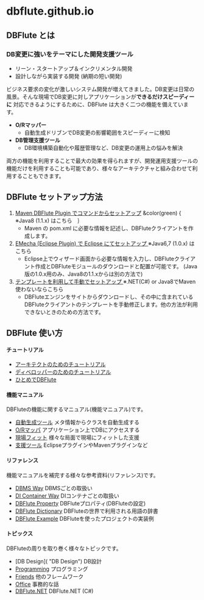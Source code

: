 dbflute.github.io
====


## DBFlute とは
### DB変更に強いをテーマにした開発支援ツール
- リーン・スタートアップ＆インクリメンタル開発
- 設計しながら実装する開発 (納期の短い開発)

ビジネス要求の変化が激しいシステム開発が増えてきました。DB変更は日常の風景。そんな現場でDB変更に対しアプリケーションが**できるだけスピーディーに** 対応できるようにするために、DBFlute は大きく二つの機能を備えています。

- **O/Rマッパー**
    - 自動生成ドリブンでDB変更の影響範囲をスピーディーに検知
- **DB管理支援ツール**
    - DB環境構築自動化や履歴管理など、DB変更の運用上の悩みを解決

両方の機能を利用することで最大の効果を得られますが、開発運用支援ツールの機能だけを利用することも可能であり、様々なアーキテクチャと組み合わせて利用することもできます。

## DBFlute セットアップ方法
1. [Maven DBFlute Plugin でコマンドからセットアップ](http://dbflute.seasar.org/ja/environment/setup/maven.html "Maven DBFlute Plugin でコマンドからセットアップ") &color(green) { ※Java8 (1.1.x) はこちら　｝
    - Maven の pom.xml に必要な情報を記述し、DBFluteクライアントを作成します。
2. [EMecha (Eclipse Plugin) で Eclipse にてセットアップ ](http://dbflute.seasar.org/ja/environment/setup/emecha.html "EMecha (Eclipse Plugin) で Eclipse にてセットアップ ") ※Java6,7 (1.0.x) はこちら
    - Eclipse上でウィザード画面から必要な情報を入力し、DBFluteクライアント作成とDBFluteモジュールのダウンロードと配置が可能です。 (Java版の1.0.x用のみ、Java8の1.1.xからは別の方法で)
3. [テンプレートを利用して手動でセットアップ ](http://dbflute.seasar.org/ja/environment/setup/plain.html "テンプレートを利用して手動でセットアップ ") ※.NET(C#) or Java8でMaven使わないならこちら
    - DBFluteエンジンをサイトからダウンロードし、その中に含まれているDBFluteクライアントのテンプレートを手動修正します。他の方法が利用できないときのための方法です。

## DBFlute 使い方
#### チュートリアル
- [アーキテクトのためのチュートリアル](http://dbflute.seasar.org/ja/tutorial/architect.html "アーキテクトのためのチュートリアル")
- [ディベロッパーのためのチュートリアル](http://dbflute.seasar.org/ja/tutorial/developer.html "ディベロッパーのためのチュートリアル")
- [ひとめでDBFlute](http://dbflute.seasar.org/ja/tutorial/hitomeflute.html "ひとめでDBFlute")

#### 機能マニュアル
DBFluteの機能に関するマニュアル(機能マニュアル)です。
- [自動生成ツール](http://dbflute.seasar.org/ja/manual/function/generator/index.html "自動生成ツール") メタ情報からクラスを自動生成する
- [O/Rマッパ](http://dbflute.seasar.org/ja/manual/function/ormapper/index.html "O/Rマッパ") アプリケーション上でDBにアクセスする
- [現場フィット](http://dbflute.seasar.org/ja/manual/function/genbafit/index.html "現場フィット") 様々な局面で現場にフィットした支援
- [支援ツール](http://dbflute.seasar.org/ja/manual/function/helper/index.html "支援ツール") EclipseプラグインやMavenプラグインなど

#### リファレンス
機能マニュアルを補完する様々な参考資料(リファレンス)です。
- [DBMS Way](http://dbflute.seasar.org/ja/manual/reference/dbway/index.html "DBMS Way") DBMSごとの取扱い
- [DI Container Way](http://dbflute.seasar.org/ja/manual/reference/diway/index.html "DI Container Way") DIコンテナごとの取扱い
- [DBFlute Property](http://dbflute.seasar.org/ja/manual/reference/dfprop/index.html "DBFlute Property") DBFluteプロパティ(DBFluteの設定)
- [DBFlute Dictionary](http://dbflute.seasar.org/ja/manual/reference/dictionary/index.html "DBFlute Dictionary") DBFluteの世界で利用される用語の辞書
- [DBFlute Example](http://dbflute.seasar.org/ja/manual/reference/example/index.html "DBFlute Example") DBFluteを使ったプロジェクトの実装例

#### トピックス
DBFluteの周りを取り巻く様々なトピックです。
- [DB Design]( "DB Design") DB設計
- [Programming]( "Programming") プログラミング
- [Friends]( "Friends") 他のフレームワーク
- [Office]( "Office") 事務的な話
- [DBFlute.NET]( "DBFlute.NET") DBFlute.NET (C#)
